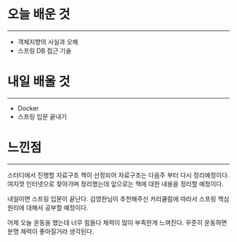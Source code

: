 # 오늘 배운 것
---
- 객체지향의 사실과 오해
- 스프링 DB 접근 기술

# 내일 배울 것
---
- Docker
- 스프링 입문 끝내기

# 느낀점
---
스터디에서 진행할 자료구조 책이 선정되어 자료구조는 다음주 부터 다시 정리예정이다. 여지껏 인터넷으로 찾아가며 정리했는데 앞으로는 책에 대한 내용을 정리할 예정이다.

내일이면 스프링 입문이 끝난다. 김영한님이 추천해주신 커리큘럼에 따라서 스프링 핵심 원리에 대해서 공부할 예정이다.

어제 오늘 운동을 했는데 너무 힘들다 체력이 많이 부족한게 느껴진다. 꾸준히 운동하면 분명 체력이 좋아질거라 생각된다.